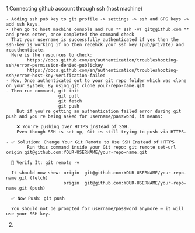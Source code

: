 1.Connecting github account through ssh (host machine)

    - Adding ssh pub key to git profile -> settings -> ssh and GPG keys -> add ssh keys.
    - Then go to host machine console and run ** ssh -vT git@github.com ** and press enter, once completed the command check
      That your username is successfully authenticated if yes then the ssh-key is working if no then recehck your ssh key (pub/private) and reauthenticate.
      Here is the resources to check:
            https://docs.github.com/en/authentication/troubleshooting-ssh/error-permission-denied-publickey
            https://docs.github.com/en/authentication/troubleshooting-ssh/error-host-key-verification-failed
    - Now, Once authenticated got to your git repo folder which was clone on your system; By using git clone your-repo-name.git
    - Then run command, git init
                        git pull
                        git fetch
                        git push
        But if you're getting an authentication failed error during git push and you're being asked for username/password, it means:
        
        ❌ You're pushing over HTTPS instead of SSH.
        Even though SSH is set up, Git is still trying to push via HTTPS.  

    - ✅ Solution: Change Your Git Remote to Use SSH Instead of HTTPS
            Run this command inside your Git repo: git remote set-url origin git@github.com:YOUR-USERNAME/your-repo-name.git
        
      🔁 Verify It: git remote -v
    
      It should now show: origin  git@github.com:YOUR-USERNAME/your-repo-name.git (fetch)
                          origin  git@github.com:YOUR-USERNAME/your-repo-name.git (push)
    
      ✅ Now Push: git push

      You should not be prompted for username/password anymore — it will use your SSH key.

2.       
